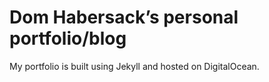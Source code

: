 # Dom Habersack’s personal portfolio/blog

My portfolio is built using Jekyll and hosted on DigitalOcean.
